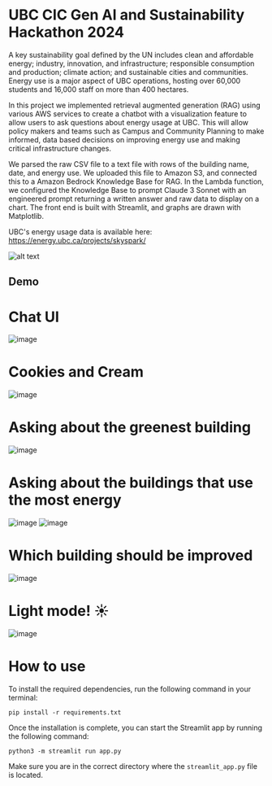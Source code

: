 # UBC CIC Gen AI and Sustainability Hackathon 2024

A key sustainability goal defined by the UN includes clean and affordable energy; industry, innovation, and infrastructure; responsible consumption and production; climate action; and sustainable cities and communities. Energy use is a major aspect of UBC operations, hosting over 60,000 students and 16,000 staff on more than 400 hectares. 

In this project we implemented retrieval augmented generation (RAG) using various AWS services to create a chatbot with a visualization feature to allow users to ask questions about energy usage at UBC. This will allow policy makers and teams such as Campus and Community Planning to make informed, data based decisions on improving energy use and making critical infrastructure changes.

We parsed the raw CSV file to a text file with rows of the building name, date, and energy use. We uploaded this file to Amazon S3, and connected this to a Amazon Bedrock Knowledge Base for RAG. In the Lambda function, we configured the Knowledge Base to prompt Claude 3 Sonnet with an engineered prompt returning a written answer and raw data to display on a chart. The front end is built with Streamlit, and graphs are drawn with Matplotlib. 

UBC's energy usage data is available here: https://energy.ubc.ca/projects/skyspark/

![alt text](arch_diagram.png "Architecture diagram")

## Demo

# Chat UI
![image](greenbotui.png)
# Cookies and Cream
![image](cookiesandcream.png)
# Asking about the greenest building
![image](greenest_building.png)
# Asking about the buildings that use the most energy
![image](most_energy.png)
![image](top5_mostexpensive.png)
# Which building should be improved
![image](demo.png)
# Light mode! ☀️
![image](lightmode.png)

# How to use

To install the required dependencies, run the following command in your terminal:

```shell
pip install -r requirements.txt
```

Once the installation is complete, you can start the Streamlit app by running the following command:

```shell
python3 -m streamlit run app.py
```

Make sure you are in the correct directory where the `streamlit_app.py` file is located.
